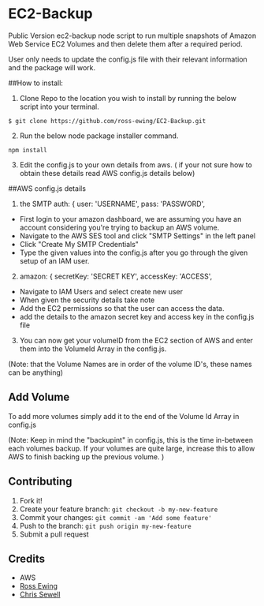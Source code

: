 # EC2-Backup

Public Version ec2-backup node script to run multiple snapshots
of Amazon Web Service EC2 Volumes and then delete them after a required period.

User only needs to update the config.js file with their relevant information and the package will work.

##How to install:

1) Clone Repo to the location you wish to install by running the below script into your terminal.

```
$ git clone https://github.com/ross-ewing/EC2-Backup.git
```
2) Run the below node package installer command.
```
npm install
```
3) Edit the config.js to your own details from aws. ( if your not sure how to obtain these details read AWS config.js details below)

##AWS config.js details

1) the SMTP auth: { user: 'USERNAME', pass: 'PASSWORD',

* First login to your amazon dashboard, we are assuming you have an account considering you're trying to backup an AWS volume.
* Navigate to the AWS SES tool and click "SMTP Settings" in the left panel
* Click "Create My SMTP Credentials"
* Type the given values into the config.js after you go through the given setup of an IAM user.

2) amazon: { secretKey: 'SECRET KEY', accessKey: 'ACCESS',

* Navigate to IAM Users and select create new user
* When given the security details take note
* Add the EC2 permissions so that the user can access the data.
* add the details to the amazon secret key and access key in the config.js file

3) You can now get your volumeID from the EC2 section of AWS and enter them into the VolumeId Array in the config.js.

(Note: that the Volume Names are in order of the volume ID's, these names can be anything)

## Add Volume 
To add more volumes simply add it to the end of the Volume Id Array in config.js

(Note: Keep in mind the "backupint" in config.js, this is the time in-between each volumes backup. If your volumes are quite large, increase this to allow AWS to finish backing up the previous volume. )


## Contributing
1. Fork it!
2. Create your feature branch: `git checkout -b my-new-feature`
3. Commit your changes: `git commit -am 'Add some feature'`
4. Push to the branch: `git push origin my-new-feature`
5. Submit a pull request

## Credits
* AWS 
* [Ross Ewing](https://twitter.com/ross_ewing?lang=en)
* [Chris Sewell](https://twitter.com/chris_sewell?lang=en)


